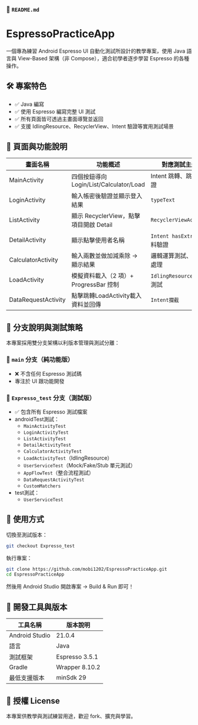 



### 📘 `README.md`


# EspressoPracticeApp

一個專為練習 Android Espresso UI 自動化測試所設計的教學專案，使用 Java 語言與 View-Based 架構（非 Compose），適合初學者逐步學習 Espresso 的各種操作。



## 🛠 專案特色

- ✅ Java 編寫
- ✅ 使用 Espresso 編寫完整 UI 測試
- ✅ 所有頁面皆可透過主畫面導覽並返回
- ✅ 支援 IdlingResource、RecyclerView、Intent 驗證等實用測試場景


## 📱 頁面與功能說明

| 畫面名稱            | 功能概述                                  | 對應測試主題                     |
|---------------------|-------------------------------------------|----------------------------------|
| MainActivity         | 四個按鈕導向 Login/List/Calculator/Load   | Intent 跳轉、跳頁驗證             |
| LoginActivity        | 輸入帳密後驗證並顯示登入結果             | `typeText`       |
| ListActivity         | 顯示 RecyclerView，點擊項目開啟 Detail   | `RecyclerViewActions`    |
| DetailActivity       | 顯示點擊使用者名稱                       | `Intent hasExtra`、資料驗證      |
| CalculatorActivity   | 輸入兩數並做加減乘除 → 顯示結果          | 邏輯運算測試、錯誤處理           |
| LoadActivity         | 模擬資料載入（2 項）+ ProgressBar 控制   | `IdlingResource` 等待測試        |
| DataRequestActivity         | 點擊跳轉LoadActivity載入資料並回傳   | `Intent攔截`         |




## 🧪 分支說明與測試策略

本專案採用雙分支架構以利版本管理與測試分離：

### 🔵 `main` 分支（純功能版）
- ❌ 不含任何 Espresso 測試碼
- 專注於 UI 跟功能開發

### 🧪 `Expresso_test` 分支（測試版）
- ✅ 包含所有 Espresso 測試檔案
- androidTest測試：
  - `MainActivityTest`
  - `LoginActivityTest`
  - `ListActivityTest`
  - `DetailActivityTest`
  - `CalculatorActivityTest`
  - `LoadActivityTest`（IdlingResource）
  - `UserServiceTest`（Mock/Fake/Stub 單元測試）
  - `AppFlowTest`（整合流程測試）
  -  `DataRequestActivityTest`
  -  `CustomMatchers`
-  test測試：
    -  `UserServiceTest`



## 🚀 使用方式

切換至測試版本：

```bash
git checkout Expresso_test
```

執行專案：

```bash
git clone https://github.com/mobi1202/EspressoPracticeApp.git
cd EspressoPracticeApp
```

然後用 Android Studio 開啟專案 → Build & Run 即可！



## 🧰 開發工具與版本

| 工具名稱       | 版本說明         |
|----------------|------------------|
| Android Studio | 21.0.4       |
| 語言           | Java             |
| 測試框架       | Espresso 3.5.1   |
| Gradle         | Wrapper 8.10.2      |
| 最低支援版本   | minSdk 29        |



## 📄 授權 License

本專案供教學與測試練習用途，歡迎 fork、擴充與學習。





